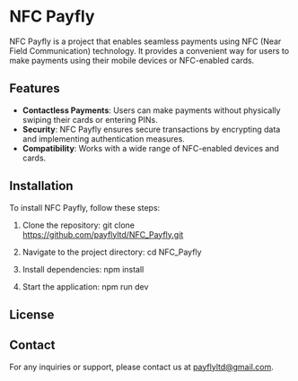 # NFC Payfly

NFC Payfly is a project that enables seamless payments using NFC (Near Field Communication) technology. It provides a convenient way for users to make payments using their mobile devices or NFC-enabled cards.

## Features

- **Contactless Payments**: Users can make payments without physically swiping their cards or entering PINs.
- **Security**: NFC Payfly ensures secure transactions by encrypting data and implementing authentication measures.
- **Compatibility**: Works with a wide range of NFC-enabled devices and cards.

## Installation

To install NFC Payfly, follow these steps:

1. Clone the repository:
git clone https://github.com/payflyltd/NFC_Payfly.git


2. Navigate to the project directory:
cd NFC_Payfly


3. Install dependencies:
npm install

4. Start the application:
npm run dev

## License


## Contact

For any inquiries or support, please contact us at [payflyltd@gmail.com](mailto:payflyltd@gmail.com).

